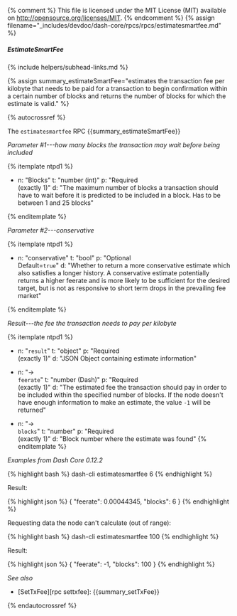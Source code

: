 {% comment %}
This file is licensed under the MIT License (MIT) available on
http://opensource.org/licenses/MIT.
{% endcomment %}
{% assign filename="_includes/devdoc/dash-core/rpcs/rpcs/estimatesmartfee.md" %}

##### EstimateSmartFee
{% include helpers/subhead-links.md %}

{% assign summary_estimateSmartFee="estimates the transaction fee per kilobyte that needs to be paid for a transaction to begin confirmation within a certain number of blocks and returns the number of blocks for which the estimate is valid." %}

{% autocrossref %}

The `estimatesmartfee` RPC {{summary_estimateSmartFee}}

*Parameter #1---how many blocks the transaction may wait before being included*

{% itemplate ntpd1 %}
- n: "Blocks"
  t: "number (int)"
  p: "Required<br>(exactly 1)"
  d: "The maximum number of blocks a transaction should have to wait before it is predicted to be included in a block. Has to be between 1 and 25 blocks"

{% enditemplate %}

*Parameter #2---conservative*

{% itemplate ntpd1 %}
- n: "conservative"
  t: "bool"
  p: "Optional<br>Default=`true`"
  d: "Whether to return a more conservative estimate which also satisfies a longer history. A conservative estimate potentially returns a higher feerate and is more likely to be sufficient for the desired target, but is not as responsive to short term drops in the prevailing fee market"

{% enditemplate %}

*Result---the fee the transaction needs to pay per kilobyte*

{% itemplate ntpd1 %}
- n: "`result`"
  t: "object"
  p: "Required<br>(exactly 1)"
  d: "JSON Object containing estimate information"

- n: "→<br>`feerate`"
  t: "number (Dash)"
  p: "Required<br>(exactly 1)"
  d: "The estimated fee the transaction should pay in order to be included within the specified number of blocks.  If the node doesn't have enough information to make an estimate, the value `-1` will be returned"

- n: "→<br>`blocks`"
  t: "number"
  p: "Required<br>(exactly 1)"
  d: "Block number where the estimate was found"
{% enditemplate %}

*Examples from Dash Core 0.12.2*

{% highlight bash %}
dash-cli estimatesmartfee 6
{% endhighlight %}

Result:

{% highlight json %}
{
  "feerate": 0.00044345,
  "blocks": 6
}
{% endhighlight %}

Requesting data the node can't calculate (out of range):

{% highlight bash %}
dash-cli estimatesmartfee 100
{% endhighlight %}

Result:

{% highlight json %}
{
  "feerate": -1,
  "blocks": 100
}
{% endhighlight %}

*See also*

* [SetTxFee][rpc settxfee]: {{summary_setTxFee}}

{% endautocrossref %}
